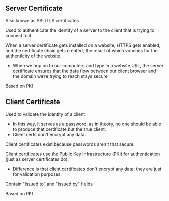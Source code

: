 
## Server Certificate
Also known as SSL/TLS certificates

Used to authenticate the identity of a server to the client that is trying to connect to it.

When a server certificate gets installed on a website, HTTPS gets enabled, and the certificate chain gets created, the result of which vouches for the authenticity of the website.
- When we hop on to our computers and type in a website URL, the server certificate ensures that the data flow between our client browser and the domain we’re trying to reach stays secure

Based on PKI

## Client Certificate
Used to validate the identity of a client.
- In this way, it serves as a password, as in theory, no one should be able to produce that certificate but the true client.
- Client certs don't encrypt any data.

Client certificates exist because passwords aren't that secure.

Client certificates use the Public Key Infrastructure (PKI) for authentication (just as server certificates do).
- Difference is that client certificates don't encrypt any data; they are just for validation purposes.

Contain "Issued to" and "Issued by" fields

Based on PKI
